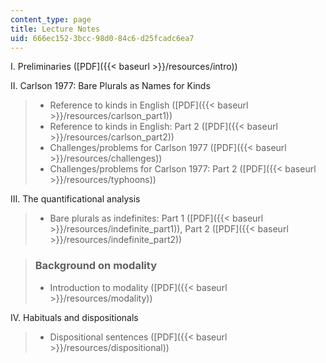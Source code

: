 ```yaml
---
content_type: page
title: Lecture Notes
uid: 666ec152-3bcc-98d0-84c6-d25fcadc6ea7
---
```


I. Preliminaries ([PDF]({{< baseurl >}}/resources/intro))

II. Carlson 1977: Bare Plurals as Names for Kinds

> *   Reference to kinds in English ([PDF]({{< baseurl >}}/resources/carlson_part1))
> *   Reference to kinds in English: Part 2 ([PDF]({{< baseurl >}}/resources/carlson_part2))
> *   Challenges/problems for Carlson 1977 ([PDF]({{< baseurl >}}/resources/challenges))
> *   Challenges/problems for Carlson 1977: Part 2 ([PDF]({{< baseurl >}}/resources/typhoons))

III. The quantificational analysis

> *   Bare plurals as indefinites: Part 1 ([PDF]({{< baseurl >}}/resources/indefinite_part1)), Part 2 ([PDF]({{< baseurl >}}/resources/indefinite_part2))

> ### Background on modality
> 
> *   Introduction to modality ([PDF]({{< baseurl >}}/resources/modality))

IV. Habituals and dispositionals

> *   Dispositional sentences ([PDF]({{< baseurl >}}/resources/dispositional))